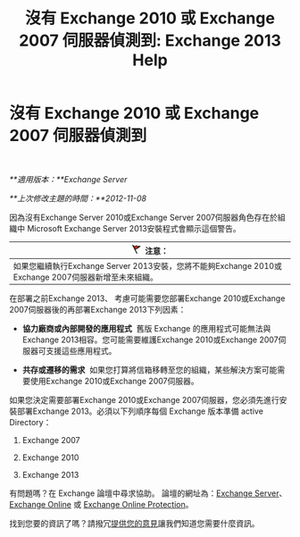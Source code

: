 ﻿---
title: '沒有 Exchange 2010 或 Exchange 2007 伺服器偵測到: Exchange 2013 Help'
TOCTitle: 沒有 Exchange 2010 或 Exchange 2007 伺服器偵測到
ms:assetid: 789cabab-c769-4a16-a6c8-3db82cff8861
ms:mtpsurl: https://technet.microsoft.com/zh-tw/library/ms.exch.setupreadiness.noe14serverwarning(v=EXCHG.150)
ms:contentKeyID: 50473536
ms.date: 05/21/2018
mtps_version: v=EXCHG.150
ms.translationtype: MT
---

# 沒有 Exchange 2010 或 Exchange 2007 伺服器偵測到

 

_**適用版本：**Exchange Server_

_**上次修改主題的時間：**2012-11-08_

因為沒有Exchange Server 2010或Exchange Server 2007伺服器角色存在於組織中 Microsoft Exchange Server 2013安裝程式會顯示這個警告。

<table>
<thead>
<tr class="header">
<th><img src="images/Dd876857.Caution(EXCHG.150).gif" title="注意" alt="注意" />注意：</th>
</tr>
</thead>
<tbody>
<tr class="odd">
<td>如果您繼續執行Exchange Server 2013安裝，您將不能夠Exchange 2010或Exchange 2007伺服器新增至未來組織。</td>
</tr>
</tbody>
</table>


在部署之前Exchange 2013、 考慮可能需要您部署Exchange 2010或Exchange 2007伺服器後的再部署Exchange 2013下列因素：

  - **協力廠商或內部開發的應用程式**  舊版 Exchange 的應用程式可能無法與Exchange 2013相容。您可能需要維護Exchange 2010或Exchange 2007伺服器可支援這些應用程式。

  - **共存或遷移的需求**  如果您打算將信箱移轉至您的組織，某些解決方案可能需要使用Exchange 2010或Exchange 2007伺服器。

如果您決定需要部署Exchange 2010或Exchange 2007伺服器，您必須先進行安裝部署Exchange 2013。必須以下列順序每個 Exchange 版本準備 active Directory：

1.  Exchange 2007

2.  Exchange 2010

3.  Exchange 2013

有問題嗎？在 Exchange 論壇中尋求協助。 論壇的網址為：[Exchange Server](https://go.microsoft.com/fwlink/p/?linkid=60612)、 [Exchange Online](https://go.microsoft.com/fwlink/p/?linkid=267542) 或 [Exchange Online Protection](https://go.microsoft.com/fwlink/p/?linkid=285351)。

找到您要的資訊了嗎？請撥冗[提供您的意見](mailto:exsetuphelpfeedback@microsoft.com?subject=exchange%202013%20setup%20help%20feedbac)讓我們知道您需要什麼資訊。

